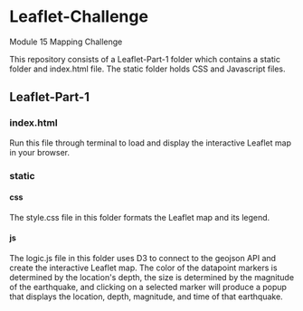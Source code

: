 # Leaflet-Challenge
Module 15 Mapping Challenge

This repository consists of a Leaflet-Part-1 folder which contains a static folder and index.html file. The static folder holds CSS and Javascript files.

## Leaflet-Part-1
### index.html
Run this file through terminal to load and display the interactive Leaflet map in your browser.

### static
#### css
The style.css file in this folder formats the Leaflet map and its legend.

#### js
The logic.js file in this folder uses D3 to connect to the geojson API and create the interactive Leaflet map. The color of the datapoint markers is determined by the location's depth, the size is determined by the magnitude of the earthquake, and clicking on a selected marker will produce a popup that displays the location, depth, magnitude, and time of that earthquake.